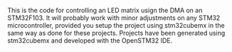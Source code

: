 This is the code for controlling an LED matrix usign the DMA on an STM32F103. It will probably work with minor adjustments on any STM32 microcontroller, provided you setup the project using stm32cubemx in the same way as done for these projects.
Projects have been generated using stm32cubemx and developed with the OpenSTM32 IDE.
